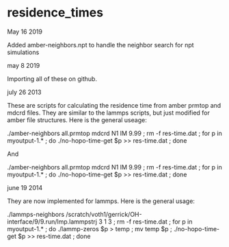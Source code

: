 # residence_times

May 16 2019

Added amber-neighbors.npt to handle the neighbor search for npt simulations

may 8 2019

Importing all of these on github. 

july 26 2013

These are scripts for calculating the residence time from amber prmtop and mdcrd files. They are similar to the lammps scripts, but just modified for amber file structures. Here is the general useage:

./amber-neighbors all.prmtop mdcrd N1 IM 9.99 ; rm -f res-time.dat ; for p in myoutput-1.* ; do ./no-hopo-time-get $p >> res-time.dat ; done

And

./amber-neighbors all.prmtop mdcrd N1 IM 9.99 ; rm -f res-time.dat ; for p in myoutput-1.* ; do ./no-hopo-time-get $p >> res-time.dat ; done

june 19 2014

They are now implemented for lammps. Here is the general usage:

./lammps-neighbors /scratch/voth1/gerrick/OH-interface/9/9.run/lmp.lammpstrj 3 1 3 ; rm -f res-time.dat ; for p in myoutput-1.* ; do ./lammp-zeros $p > temp ; mv temp $p ; ./no-hopo-time-get $p >> res-time.dat ; done
